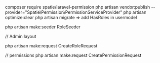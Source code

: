 <!-- Spatie for roll management -->
composer require spatie/laravel-permission
php artisan vendor:publish --provider="Spatie\Permission\PermissionServiceProvider"
 php artisan optimize:clear
 php artisan migrate
 => add HasRoles in usermodel

 php artisan make:seeder RoleSeeder

 // Admin layout 

 php artisan make:request CreateRoleRequest


 // permissions
 php artisan make:request CreatePermissionRequest